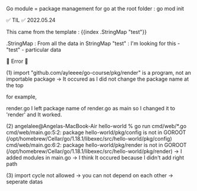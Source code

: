 Go module = package management for go 
at the root folder : go mod init 

✅ TIL ✅
2022.05.24
<p> This came from the template : {{index .StringMap "test"}}</p>
.StringMap : From all the data in StringMap
"test" : I'm looking for this - "test" - particular data

🚨 Error 🚨

(1) import "github.com/ayleeee/go-course/pkg/render" is a program, not an importable package
-> It occured as I did not change the package name at the top

for example,

render.go 
I left package name of render.go as main 
so I changed it to 'render' and It worked.


(2) angelalee@Angelas-MacBook-Air hello-world % go run cmd/web/*.go
cmd/web/main.go:5:2: package hello-world/pkg/config is not in GOROOT (/opt/homebrew/Cellar/go/1.18.1/libexec/src/hello-world/pkg/config)
cmd/web/main.go:6:2: package hello-world/pkg/render is not in GOROOT (/opt/homebrew/Cellar/go/1.18.1/libexec/src/hello-world/pkg/render)
-> I added modules in main.go 
-> I think It occured because I didn't add right path

(3) import cycle not allowed 
-> you can not depend on each other
-> seperate datas